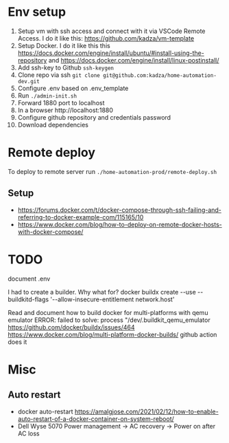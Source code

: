# Env setup
1. Setup vm with ssh access and connect with it via VSCode Remote Access. I do it like this: https://github.com/kadza/vm-template
2. Setup Docker. I do it like this this https://docs.docker.com/engine/install/ubuntu/#install-using-the-repository and https://docs.docker.com/engine/install/linux-postinstall/
3. Add ssh-key to Github `ssh-keygen`
4. Clone repo via ssh `git clone git@github.com:kadza/home-automation-dev.git`
5. Configure .env based on .env_template
6. Run `./admin-init.sh`
7. Forward 1880 port to localhost
8. In a browser http://localhost:1880
9. Configure github repository and credentials password
10. Download dependencies

# Remote deploy
To deploy to remote server run `./home-automation-prod/remote-deploy.sh`
## Setup
* https://forums.docker.com/t/docker-compose-through-ssh-failing-and-referring-to-docker-example-com/115165/10
* https://www.docker.com/blog/how-to-deploy-on-remote-docker-hosts-with-docker-compose/

# TODO
document .env

I had to create a builder. Why what for?
docker buildx create --use --buildkitd-flags '--allow-insecure-entitlement network.host'

Read and document how to build docker for multi-platforms with qemu emulator
ERROR: failed to solve: process "/dev/.buildkit_qemu_emulator
https://github.com/docker/buildx/issues/464
https://www.docker.com/blog/multi-platform-docker-builds/
github action does it

# Misc
## Auto restart
* docker auto-restart https://amalgjose.com/2021/02/12/how-to-enable-auto-restart-of-a-docker-container-on-system-reboot/
* Dell Wyse 5070 Power management -> AC recovery -> Power on after AC loss
